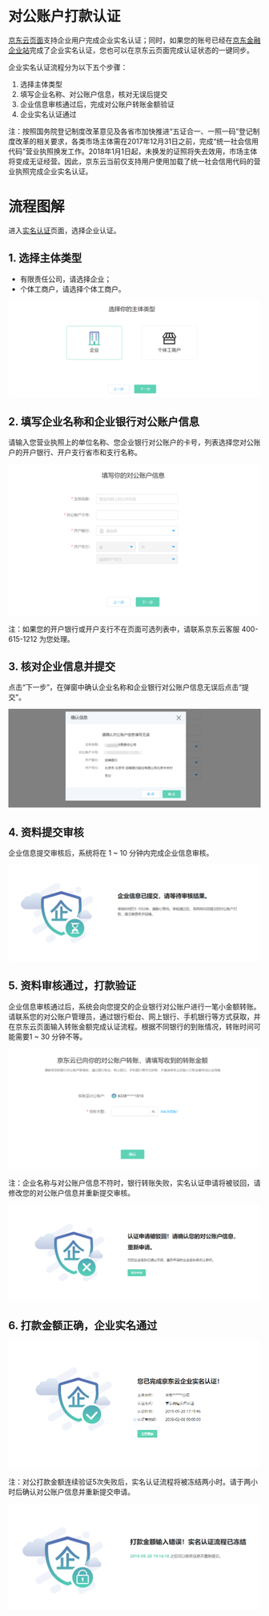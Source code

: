# 对公账户打款认证
[京东云页面](https://realname.jdcloud.com/account/verify)支持企业用户完成企业实名认证；同时，如果您的账号已经在[京东金融企业站](https://biz.jd.com)完成了企业实名认证，您也可以在京东云页面完成认证状态的一键同步。

企业实名认证流程分为以下五个步骤：

 1. 选择主体类型
 2. 填写企业名称、对公账户信息，核对无误后提交
 3. 企业信息审核通过后，完成对公账户转账金额验证
 4. 企业实名认证通过

注：按照国务院登记制度改革意见及各省市加快推进“五证合一、一照一码”登记制度改革的相关要求，各类市场主体需在2017年12月31日之前，完成“统一社会信用代码”营业执照换发工作。2018年1月1日起，未换发的证照将失去效用，市场主体将变成无证经营。因此，京东云当前仅支持用户使用加载了统一社会信用代码的营业执照完成企业实名认证。


# 流程图解
进入[实名认证](https://realname.jdcloud.com/account/verify)页面，选择企业认证。

 ## 1. 选择主体类型

 - 有限责任公司，请选择企业；
 - 个体工商户，请选择个体工商户。

![](../../../../image/User/quickrealname/%E4%B8%BB%E4%BD%93%E9%80%89%E6%8B%A9.png)

## 2. 填写企业名称和企业银行对公账户信息

请输入您营业执照上的单位名称、您企业银行对公账户的卡号，列表选择您对公账户的开户银行、开户支行省市和支行名称。

![](../../../../image/User/quickrealname/%E5%A1%AB%E5%86%99%E4%BF%A1%E6%81%AF.png)

注：如果您的开户银行或开户支行不在页面可选列表中，请联系京东云客服 400-615-1212 为您处理。

## 3. 核对企业信息并提交

点击“下一步”，在弹窗中确认企业名称和企业银行对公账户信息无误后点击“提交”。

![](../../../../image/User/quickrealname/%E7%A1%AE%E8%AE%A4%E5%BC%B9%E7%AA%972.png)

## 4. 资料提交审核

企业信息提交审核后，系统将在 1 ~ 10 分钟内完成企业信息审核。

![](../../../../image/User/quickrealname/%E5%AE%A1%E6%A0%B8%E4%B8%AD.png)

## 5. 资料审核通过，打款验证

企业信息审核通过后，系统会向您提交的企业银行对公账户进行一笔小金额转账。请联系您的对公账户管理员，通过银行柜台、网上银行、手机银行等方式获取，并在京东云页面输入转账金额完成认证流程。根据不同银行的到账情况，转账时间可能需要1 ~ 30 分钟不等。

![](../../../../image/User/quickrealname/%E5%BE%85%E5%9B%9E%E5%A1%AB.png)

注：企业名称与对公账户信息不符时，银行转账失败，实名认证申请将被驳回，请修改您的对公账户信息并重新提交审核。

![](../../../../image/User/quickrealname/%E9%A9%B3%E5%9B%9E.png)

## 6. 打款金额正确，企业实名通过

![](../../../../image/User/quickrealname/%E8%AE%A4%E8%AF%81%E6%88%90%E5%8A%9F.png)

注：对公打款金额连续验证5次失败后，实名认证流程将被冻结两小时。请于两小时后确认对公账户信息并重新提交申请。

![](../../../../image/User/quickrealname/%E5%86%BB%E7%BB%93.png)

